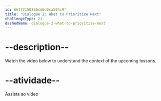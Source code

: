 ```yaml
---
id: 66177150856cd6d0ca504c9f
title: "Dialogue 2: What to Prioritize Next"
challengeType: 21
dashedName: dialogue-2-what-to-prioritize-next
---
```


# --description--

Watch the video below to understand the context of the upcoming lessons.

# --atividade--

Assista ao vídeo

